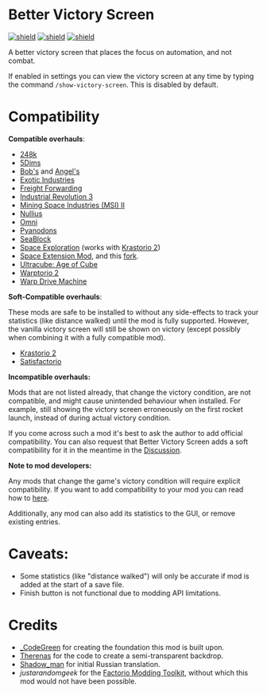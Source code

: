 # Better Victory Screen

[![shield](https://img.shields.io/badge/Ko--fi-Donate%20-hotpink?logo=kofi&logoColor=white)](https://ko-fi.com/stringweasel) [![shield](https://img.shields.io/badge/dynamic/json?color=orange&label=Factorio&query=downloads_count&suffix=%20downloads&url=https%3A%2F%2Fmods.factorio.com%2Fapi%2Fmods%2Fbetter-victory-screen)](https://mods.factorio.com/mod/better-victory-screen) [![shield](https://img.shields.io/badge/Crowdin-Translate-brightgreen)](https://crowdin.com/project/factorio-mods-localization)

A better victory screen that places the focus on automation, and not combat.

If enabled in settings you can view the victory screen at any time by typing the command `/show-victory-screen`. This is disabled by default.

# Compatibility

**Compatible overhauls**:

- [248k](https://mods.factorio.com/mod/248k)
- [5Dims](https://mods.factorio.com/user/McGuten)
- [Bob's](https://mods.factorio.com/user/Bobingabout) and [Angel's](https://mods.factorio.com/user/Arch666Angel) 
- [Exotic Industries](https://mods.factorio.com/mod/exotic-industries)
- [Freight Forwarding](https://mods.factorio.com/mod/FreightForwarding)
- [Industrial Revolution 3](https://mods.factorio.com/mod/IndustrialRevolution3)
- [Mining Space Industries (MSI) II](https://mods.factorio.com/mod/Mining-Space-Industries-II)
- [Nullius](https://mods.factorio.com/mod/nullius)
- [Omni](https://mods.factorio.com/user/OmnissiahZelos)
- [Pyanodons](https://mods.factorio.com/user/pyanodon)
- [SeaBlock](https://mods.factorio.com/mod/SeaBlock)
- [Space Exploration](https://mods.factorio.com/mod/space-exploration) (works with [Krastorio 2](https://mods.factorio.com/mod/Krastorio2))
- [Space Extension Mod](https://mods.factorio.com/mod/SpaceMod), and this [fork](https://mods.factorio.com/mod/SpaceModFeorasFork).
- [Ultracube: Age of Cube](https://mods.factorio.com/mod/Ultracube)
- [Warptorio 2](https://mods.factorio.com/mod/warptorio2)
- [Warp Drive Machine](https://mods.factorio.com/mod/Warp-Drive-Machine/downloads)

**Soft-Compatible overhauls**:

These mods are safe to be installed to without any side-effects to track your statistics (like distance walked) until the mod is fully supported. However, the vanilla victory screen will still be shown on victory (except possibly when combining it with a fully compatible mod).

- [Krastorio 2](https://mods.factorio.com/mod/Krastorio2)
- [Satisfactorio](https://mods.factorio.com/mod/Satisfactorio)

**Incompatible overhauls:**

Mods that are not listed already, that change the victory condition, are not compatible, and might cause unintended behaviour when installed. For example, still showing the victory screen erroneously on the first rocket launch, instead of during actual victory condition.

If you come across such a mod it's best to ask the author to add official compatibility. You can also request that Better Victory Screen adds a soft compatibility for it in the meantime in the [Discussion](https://mods.factorio.com/mod/better-victory-screen/discussion`).

**Note to mod developers:**

Any mods that change the game's victory condition will require explicit compatibility. If you want to add compatibility to your mod you can read how to [here](https://github.com/heinwessels/factorio-better-victory-screen/blob/main/mod-page/compatibility.md). 

Additionally, any mod can also add its statistics to the GUI, or remove existing entries.

# Caveats:
- Some statistics (like "distance walked") will only be accurate if mod is added at the start of a save file.
- Finish button is not functional due to modding API limitations.

# Credits
- [_CodeGreen](https://mods.factorio.com/user/_CodeGreen) for creating the foundation this mod is built upon.
- [Therenas](https://mods.factorio.com/mod/factoryplanner) for the code to create a semi-transparent backdrop.
- [Shadow_man](https://mods.factorio.com/user/Shadow_Man) for initial Russian translation. 
- _justarandomgeek_ for the [Factorio Modding Toolkit](https://marketplace.visualstudio.com/items?itemName=justarandomgeek.factoriomod-debug), without which this mod would not have been possible.